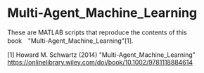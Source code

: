 # Multi-Agent_Machine_Learning
These are MATLAB scripts that reproduce the contents of this book　"Multi-Agent_Machine_Learning"[1].


[1] Howard M. Schwartz (2014) "Multi-Agent_Machine_Learning" https://onlinelibrary.wiley.com/doi/book/10.1002/9781118884614
